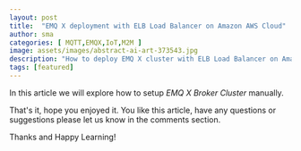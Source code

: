```yaml
---
layout: post
title:  "EMQ X deployment with ELB Load Balancer on Amazon AWS Cloud"
author: sma
categories: [ MQTT,EMQX,IoT,M2M ]
image: assets/images/abstract-ai-art-373543.jpg
description: "How to deploy EMQ X cluster with ELB Load Balancer on Amazon AWS Cloud?"
tags: [featured]
---
```


In this article we will explore how to setup *EMQ X Broker Cluster* manually.



That's it, hope you enjoyed it. You like this article, have any questions or suggestions please let us know in the comments section.

Thanks and Happy Learning!
